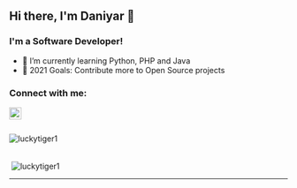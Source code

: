 ## Hi there, I'm Daniyar 👋

### I'm a Software Developer!

- 🌱 I’m currently learning Python, PHP and Java
- 🥅 2021 Goals: Contribute more to Open Source projects

### Connect with me:

[<img align="left" alt="luckytiger1 | LinkedIn" width="22px" src="https://cdn.jsdelivr.net/npm/simple-icons@v3/icons/linkedin.svg" />][linkedin]

<br />
<br />

<p><img align="left" src="https://github-readme-stats.vercel.app/api/top-langs/?username=luckytiger1&layout=compact&hide=html" alt="luckytiger1" /></p>
<br/>
<br />
<p>&nbsp;<img align="center" src="https://github-readme-stats.vercel.app/api?username=luckytiger1&show_icons=true" alt="luckytiger1" /></p>

---

[website]: https://luckytiger1-portfoilio.netlify.app/
[linkedin]: https://www.linkedin.com/in/daniyarketebay1/

